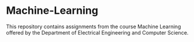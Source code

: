 # Machine-Learning

This repository contains assignments from the course Machine Learning offered by the Department of Electrical Engineering and Computer Science.
